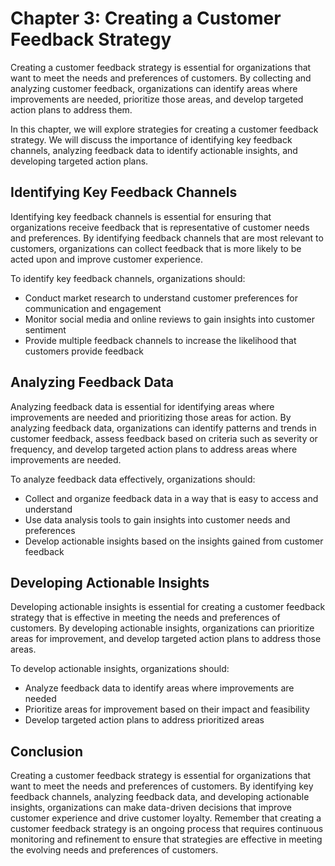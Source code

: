 Chapter 3: Creating a Customer Feedback Strategy
================================================

Creating a customer feedback strategy is essential for organizations that want to meet the needs and preferences of customers. By collecting and analyzing customer feedback, organizations can identify areas where improvements are needed, prioritize those areas, and develop targeted action plans to address them.

In this chapter, we will explore strategies for creating a customer feedback strategy. We will discuss the importance of identifying key feedback channels, analyzing feedback data to identify actionable insights, and developing targeted action plans.

Identifying Key Feedback Channels
---------------------------------

Identifying key feedback channels is essential for ensuring that organizations receive feedback that is representative of customer needs and preferences. By identifying feedback channels that are most relevant to customers, organizations can collect feedback that is more likely to be acted upon and improve customer experience.

To identify key feedback channels, organizations should:

* Conduct market research to understand customer preferences for communication and engagement
* Monitor social media and online reviews to gain insights into customer sentiment
* Provide multiple feedback channels to increase the likelihood that customers provide feedback

Analyzing Feedback Data
-----------------------

Analyzing feedback data is essential for identifying areas where improvements are needed and prioritizing those areas for action. By analyzing feedback data, organizations can identify patterns and trends in customer feedback, assess feedback based on criteria such as severity or frequency, and develop targeted action plans to address areas where improvements are needed.

To analyze feedback data effectively, organizations should:

* Collect and organize feedback data in a way that is easy to access and understand
* Use data analysis tools to gain insights into customer needs and preferences
* Develop actionable insights based on the insights gained from customer feedback

Developing Actionable Insights
------------------------------

Developing actionable insights is essential for creating a customer feedback strategy that is effective in meeting the needs and preferences of customers. By developing actionable insights, organizations can prioritize areas for improvement, and develop targeted action plans to address those areas.

To develop actionable insights, organizations should:

* Analyze feedback data to identify areas where improvements are needed
* Prioritize areas for improvement based on their impact and feasibility
* Develop targeted action plans to address prioritized areas

Conclusion
----------

Creating a customer feedback strategy is essential for organizations that want to meet the needs and preferences of customers. By identifying key feedback channels, analyzing feedback data, and developing actionable insights, organizations can make data-driven decisions that improve customer experience and drive customer loyalty. Remember that creating a customer feedback strategy is an ongoing process that requires continuous monitoring and refinement to ensure that strategies are effective in meeting the evolving needs and preferences of customers.
